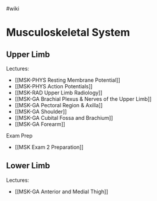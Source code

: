 #wiki 

# Musculoskeletal System 
## Upper Limb
Lectures:
- [[MSK-PHYS Resting Membrane Potential]]
- [[MSK-PHYS Action Potentials]]
- [[MSK-RAD Upper Limb Radiology]]
- [[MSK-GA Brachial Plexus & Nerves of the Upper Limb]]
- [[MSK-GA Pectoral Region & Axilla]]
- [[MSK-GA Shoulder]]
- [[MSK-GA Cubital Fossa and Brachium]]
- [[MSK-GA Forearm]]

Exam Prep
- [[MSK Exam 2 Preparation]]

## Lower Limb

Lectures:
- [[MSK-GA Anterior and Medial Thigh]]
